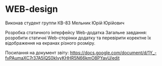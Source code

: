 # WEB-design
Виконав студент группи КВ-83 Мельник Юрій Юрійович

Розробка статичного інтерфейсу Web-додатка
Загальне завдання: розробити статичні Web-сторінки додатку та перевірити коректне їх відображення на екранах різного розміру.

Посилання на документ звіту: https://docs.google.com/document/d/1Y_-fvPAumaXC7r37A5IQS0kIvyKHHR5N66kmO8PYavU/edit


